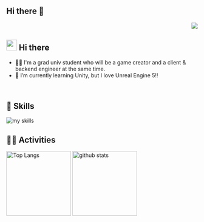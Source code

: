 ## Hi there 👋

<!-- 1. GitHub ユーザー名を変更 -->
<div align="right">
  <img src="https://komarev.com/ghpvc/?username=Non2d" />
</div>


<!-- 2. プロフィールや連絡先を変更 -->
## <img src="https://media.giphy.com/media/hvRJCLFzcasrR4ia7z/giphy.gif" width="28"> Hi there

- 🧑‍💻 I'm a grad univ student who will be a game creator and a client & backend engineer at the same time.
- 🌱 I’m currently learning Unity, but I love Unreal Engine 5!!
<br>


<!-- 3. 好きな技術スタックに変更 -->
<!-- ライトモート：theme=light, ダークモート：theme=dark -->
<!-- アイコンの選択肢一覧：https://arc.net/l/quote/zizyykfh -->
## 🌱 Skills
<img alt="my skills" src="https://skillicons.dev/icons?theme=dark&perline=7&i=unreal,cpp,unity,cs,blender,ai,html,css,ts,js,react,next,figma,py,pytorch,fastapi,go,docker,arduino,processing,p5js,nginx,postman," />
<br>


<!-- 4. GitHub ユーザー名を変更, 2箇所 -->
<!-- ライトモート：theme=light, ダークモート：theme=vue-dark  -->
## 🏃‍♀️ Activities
<div align="left"> 
  <img alt="Top Langs" height="170px" src="https://github-readme-stats.vercel.app/api?username=Non2d&theme=vue-dark&layout=compact" />
  <img alt="github stats" height="170px" src="https://github-readme-stats.vercel.app/api/top-langs/?username=Non2d&theme=vue-dark&layout=compact" />
</div>


<!--
This repository is a ✨ _special_ ✨ repository because its `README.md` (this file) appears on your GitHub profile.

Here are some ideas to get you started:

- 🔭 I’m currently working on ...
- 🌱 I’m currently learning ...
- 👯 I’m looking to collaborate on ...
- 🤔 I’m looking for help with ...
- 💬 Ask me about ...
- 📫 How to reach me: ...
- 😄 Pronouns: ...
- ⚡ Fun fact: ...
-->
